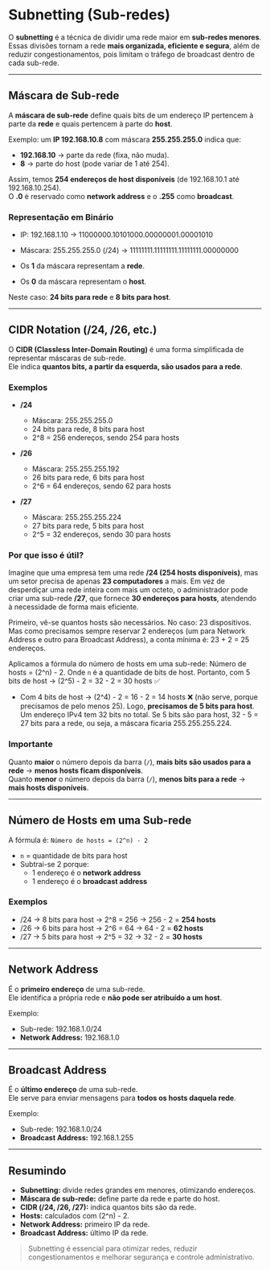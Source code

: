 # Subnetting (Sub-redes)

O **subnetting** é a técnica de dividir uma rede maior em **sub-redes menores**.  
Essas divisões tornam a rede **mais organizada, eficiente e segura**, além de reduzir congestionamentos, pois limitam o tráfego de broadcast dentro de cada sub-rede.

---

## Máscara de Sub-rede

A **máscara de sub-rede** define quais bits de um endereço IP pertencem à parte da **rede** e quais pertencem à parte do **host**.  

Exemplo: um **IP 192.168.10.8** com máscara **255.255.255.0** indica que:

- **192.168.10** → parte da rede (fixa, não muda).  
- **8** → parte do host (pode variar de 1 até 254).  

Assim, temos **254 endereços de host disponíveis** (de 192.168.10.1 até 192.168.10.254).  
O **.0** é reservado como **network address** e o **.255** como **broadcast**.

### Representação em Binário

- IP: 192.168.1.10 → 11000000.10101000.00000001.00001010  
- Máscara: 255.255.255.0 (/24) → 11111111.11111111.11111111.00000000  

- Os **1** da máscara representam a **rede**.  
- Os **0** da máscara representam o **host**.  

Neste caso: **24 bits para rede** e **8 bits para host**.

---

## CIDR Notation (/24, /26, etc.)

O **CIDR (Classless Inter-Domain Routing)** é uma forma simplificada de representar máscaras de sub-rede.  
Ele indica **quantos bits, a partir da esquerda, são usados para a rede**.

### Exemplos

- **/24**  
  - Máscara: 255.255.255.0  
  - 24 bits para rede, 8 bits para host  
  - 2^8 = 256 endereços, sendo 254 para hosts  

- **/26**  
  - Máscara: 255.255.255.192  
  - 26 bits para rede, 6 bits para host  
  - 2^6 = 64 endereços, sendo 62 para hosts  

- **/27**  
  - Máscara: 255.255.255.224  
  - 27 bits para rede, 5 bits para host  
  - 2^5 = 32 endereços, sendo 30 para hosts  

### Por que isso é útil?

Imagine que uma empresa tem uma rede **/24 (254 hosts disponíveis)**, mas um setor precisa de apenas **23 computadores** a mais. Em vez de desperdiçar uma rede inteira com mais um octeto, o administrador pode criar uma sub-rede **/27**, que fornece **30 endereços para hosts**, atendendo à necessidade de forma mais eficiente.

Primeiro, vê-se quantos hosts são necessários. No caso: 23 dispositivos. Mas como precisamos sempre reservar 2 endereços (um para Network Address e outro para Broadcast Address), a conta mínima é: 23 + 2 = 25 endereços.

Aplicamos a fórmula do número de hosts em uma sub-rede: Número de hosts = (2^n) - 2. Onde `n` é a quantidade de bits de host. Portanto, com 5 bits de host → (2^5) - 2 = 32 - 2 = 30 hosts ✅

- Com 4 bits de host → (2^4) - 2 = 16 - 2 = 14 hosts ❌ (não serve, porque precisamos de pelo menos 25). Logo, **precisamos de 5 bits para host**. Um endereço IPv4 tem 32 bits no total. Se 5 bits são para host, 32 - 5 = 27 bits para a rede, ou seja, a máscara ficaria 255.255.255.224.

### Importante

Quanto **maior** o número depois da barra (`/`), **mais bits são usados para a rede** → **menos hosts ficam disponíveis**.  
Quanto **menor** o número depois da barra (`/`), **menos bits para a rede** → **mais hosts disponíveis**.

---

## Número de Hosts em uma Sub-rede

A fórmula é:
`Número de hosts = (2^n) - 2`

- `n` = quantidade de bits para host  
- Subtrai-se 2 porque:
  - 1 endereço é o **network address**  
  - 1 endereço é o **broadcast address**  

### Exemplos

- /24 → 8 bits para host → 2^8 = 256 → 256 - 2 = **254 hosts**  
- /26 → 6 bits para host → 2^6 = 64 → 64 - 2 = **62 hosts**  
- /27 → 5 bits para host → 2^5 = 32 → 32 - 2 = **30 hosts**

---

## Network Address

É o **primeiro endereço** de uma sub-rede.  
Ele identifica a própria rede e **não pode ser atribuído a um host**.

Exemplo:  
- Sub-rede: 192.168.1.0/24  
- **Network Address:** 192.168.1.0  

---

## Broadcast Address

É o **último endereço** de uma sub-rede.  
Ele serve para enviar mensagens para **todos os hosts daquela rede**.

Exemplo:  
- Sub-rede: 192.168.1.0/24  
- **Broadcast Address:** 192.168.1.255  

---

## Resumindo

- **Subnetting:** divide redes grandes em menores, otimizando endereços.  
- **Máscara de sub-rede:** define parte da rede e parte do host.  
- **CIDR (/24, /26, /27):** indica quantos bits são da rede.  
- **Hosts:** calculados com (2^n) - 2.  
- **Network Address:** primeiro IP da rede.  
- **Broadcast Address:** último IP da rede.  

> Subnetting é essencial para otimizar redes, reduzir congestionamentos e melhorar segurança e controle administrativo.
